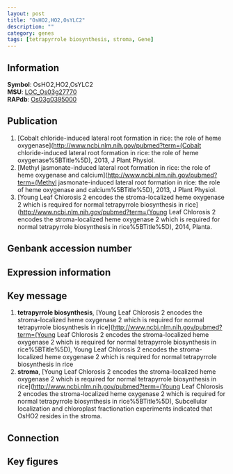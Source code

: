 ```yaml
---
layout: post
title: "OsHO2,HO2,OsYLC2"
description: ""
category: genes
tags: [tetrapyrrole biosynthesis, stroma, Gene]
---
```


## Information
__Symbol__: OsHO2,HO2,OsYLC2  
__MSU__: [LOC_Os03g27770](http://rice.plantbiology.msu.edu/cgi-bin/ORF_infopage.cgi?orf=LOC_Os03g27770)  
__RAPdb__: [Os03g0395000](http://rapdb.dna.affrc.go.jp/viewer/gbrowse_details/irgsp1?name=Os03g0395000)  

## Publication
1. [Cobalt chloride-induced lateral root formation in rice: the role of heme oxygenase](http://www.ncbi.nlm.nih.gov/pubmed?term=(Cobalt chloride-induced lateral root formation in rice: the role of heme oxygenase%5BTitle%5D), 2013, J Plant Physiol.
2. [Methyl jasmonate-induced lateral root formation in rice: the role of heme oxygenase and calcium](http://www.ncbi.nlm.nih.gov/pubmed?term=(Methyl jasmonate-induced lateral root formation in rice: the role of heme oxygenase and calcium%5BTitle%5D), 2013, J Plant Physiol.
3. [Young Leaf Chlorosis 2 encodes the stroma-localized heme oxygenase 2 which is required for normal tetrapyrrole biosynthesis in rice](http://www.ncbi.nlm.nih.gov/pubmed?term=(Young Leaf Chlorosis 2 encodes the stroma-localized heme oxygenase 2 which is required for normal tetrapyrrole biosynthesis in rice%5BTitle%5D), 2014, Planta.

## Genbank accession number

## Expression information

## Key message
1. __tetrapyrrole biosynthesis__, [Young Leaf Chlorosis 2 encodes the stroma-localized heme oxygenase 2 which is required for normal tetrapyrrole biosynthesis in rice](http://www.ncbi.nlm.nih.gov/pubmed?term=(Young Leaf Chlorosis 2 encodes the stroma-localized heme oxygenase 2 which is required for normal tetrapyrrole biosynthesis in rice%5BTitle%5D), Young Leaf Chlorosis 2 encodes the stroma-localized heme oxygenase 2 which is required for normal tetrapyrrole biosynthesis in rice
2. __stroma__, [Young Leaf Chlorosis 2 encodes the stroma-localized heme oxygenase 2 which is required for normal tetrapyrrole biosynthesis in rice](http://www.ncbi.nlm.nih.gov/pubmed?term=(Young Leaf Chlorosis 2 encodes the stroma-localized heme oxygenase 2 which is required for normal tetrapyrrole biosynthesis in rice%5BTitle%5D), Subcellular localization and chloroplast fractionation experiments indicated that OsHO2 resides in the stroma.

## Connection

## Key figures



